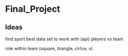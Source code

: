 # Final_Project

## Ideas

find sport
best data set to work with (api)
pleyers vs team 

role within team (square, tirangle, cirlce, x)
